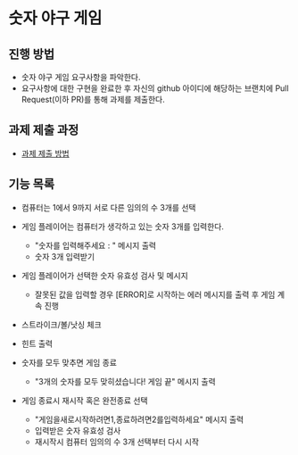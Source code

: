 # 숫자 야구 게임
## 진행 방법
* 숫자 야구 게임 요구사항을 파악한다.
* 요구사항에 대한 구현을 완료한 후 자신의 github 아이디에 해당하는 브랜치에 Pull Request(이하 PR)를 통해 과제를 제출한다.

## 과제 제출 과정
* [과제 제출 방법](https://github.com/next-step/nextstep-docs/tree/master/precourse)

## 기능 목록
* 컴퓨터는 1에서 9까지 서로 다른 임의의 수 3개를 선택
* 게임 플레이어는 컴퓨터가 생각하고 있는 숫자 3개를 입력한다.
    - "숫자를 입력해주세요 : " 메시지 출력
    - 숫자 3개 입력받기
* 게임 플레이어가 선택한 숫자 유효성 검사 및 메시지
    - 잘못된 값을 입력할 경우 [ERROR]로 시작하는 에러 메시지를 출력 후 게임 계속 진행

* 스트라이크/볼/낫싱 체크
* 힌트 출력
* 숫자를 모두 맞추면 게임 종료
    - "3개의 숫자를 모두 맞히셨습니다! 게임 끝" 메시지 출력
* 게임 종료시 재시작 혹은 완전종료 선택
    - "게임을새로시작하려면1,종료하려면2를입력하세요" 메시지 출력
    - 입력받은 숫자 유효성 검사
    - 재시작시 컴퓨터 임의의 수 3개 선택부터 다시 시작